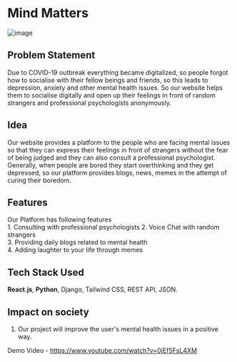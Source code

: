 # Mind Matters 

 ![image](https://user-images.githubusercontent.com/61618767/153759171-d404b2fd-f147-4978-b40a-2838775d75e6.png) 
 
  
## Problem Statement  
Due to COVID-19 outbreak everything became digitalized, so people forgot how to socialise with their fellow beings and friends, so this leads to depression, anxiety and other mental health issues. So our website helps them to socialise digitally and open up their feelings in front of random strangers and professional psychologists anonymously.

## Idea  
Our website provides a platform to the people who are facing mental issues so that they can express their feelings in front of strangers without the fear of being judged and they can also consult a professional psychologist. Generally, when people are bored they start overthinking and they get depressed, so our platform provides blogs, news, memes in the attempt of curing their boredom.

## Features
Our Platform has following features <br>
     1. Consulting with professional psychologists
     2. Voice Chat with random strangers  
     3. Providing daily blogs related to mental health  
     4. Adding laughter to your life through memes

## Tech Stack Used  
**React.js**, **Python**, Django, Tailwind CSS, REST API, JSON.

## Impact on society  
 1. Our project will improve the user's mental health issues in a positive way.

Demo Video - https://www.youtube.com/watch?v=0jEf5FsL4XM
